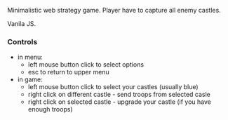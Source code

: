 Minimalistic web strategy game. Player have to capture all enemy castles.

Vanila JS.

### Controls
- in menu:
  - left mouse button click to select options
  - esc to return to upper menu
- in game:
  - left mouse button click to select your castles (usually blue)
  - right click on different castle - send troops from selected casle
  - right click on selected castle - upgrade your castle (if you have enough troops)

